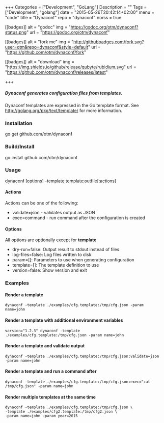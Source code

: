 +++
Categories = ["Development", "GoLang"]
Description = ""
Tags = ["Development", "golang"]
date = "2015-05-26T20:42:14+02:00"
menu = "code"
title = "Dynaconf"
repo = "dynaconf"
norss = true

[[badges]]
	alt = "godoc"
	img = "https://godoc.org/otm/dynaconf?status.png"
	url = "https://godoc.org/otm/dynaconf"

[[badges]]
  alt = "fork me"
  img = "http://githubbadges.com/fork.svg?user=otm&repo=dynaconf&style=default"
  url = "https://github.com/otm/dynaconf/fork"

[[badges]]
  alt = "download"
  img = "https://img.shields.io/github/release/qubyte/rubidium.svg"
  url = "https://github.com/otm/dynaconf/releases/latest"

+++

##### Dynaconf generates configuration files from templates.

Dynaconf templates are expressed in the Go template format. See http://golang.org/pkg/text/template/ for more information.

### Installation

go get github.com/otm/dynaconf

### Build/Install

go install github.com/otm/dynaconf

### Usage

dynaconf [options] -template template:outfile\[:actions]

#### Actions

Actions can be one of the following:

*	validate=json - validates output as JSON
*	exec=command - run command after the configuration is created

#### Options

All options are optionally except for **template**

*	dry-run=false: Output result to stdout instead of files
*	log-files=false: Log files written to disk
*	param=[]: Parameters to use when generating configuration
*	template=[]: The template definition to use
*	version=false: Show version and exit

### Examples

#### Render a template

```
dynaconf -template ./examples/cfg.template:/tmp/cfg.json -param name=john
```

#### Render a template with additional environment variables

```
varsion="1.2.3" dynaconf -template ./examples/cfg.template:/tmp/cfg.json -param name=john
```

#### Render a template and validate output

```
dynaconf -template ./examples/cfg.template:/tmp/cfg.json:validate=json -param name=john
```

#### Render a template and run a command after

```
dynaconf -template ./examples/cfg.template:/tmp/cfg.json:exec="cat /tmp/cfg.json" -param name=john
```

#### Render multiple templates at the same time

```
dynaconf -template ./examples/cfg.template:/tmp/cfg.json \
-template ./examples/cfg2.template:/tmp/cfg2.json \
-param name=john -param year=2015
```
